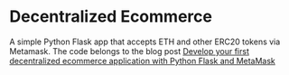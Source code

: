 # Decentralized Ecommerce

A simple Python Flask app that accepts ETH and other ERC20 tokens via Metamask.
The code belongs to the blog post [Develop your first decentralized ecommerce application with Python Flask and MetaMask](http://blog.adnansiddiqi.me/develop-your-first-decentralized-ecommerce-application-with-python-flask-and-metamask/)